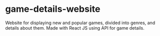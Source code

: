 # game-details-website
Website for displaying new and popular games, divided into genres, and details about them. Made with React JS using API for game details.
